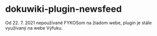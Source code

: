 # dokuwiki-plugin-newsfeed
Od 22. 7. 2021 nepoužívané FYKOSom na žiadom webe, plugin je stále využívaný na webe Výfuku. 
